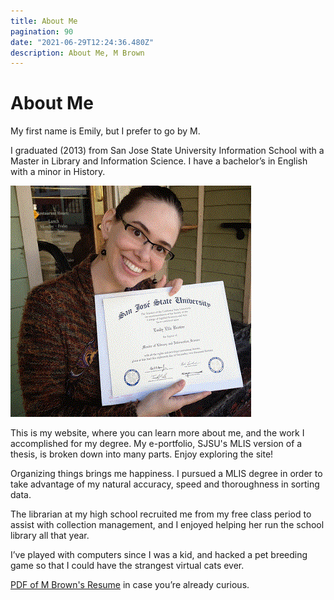 ```yaml
---
title: About Me
pagination: 90
date: "2021-06-29T12:24:36.480Z"
description: About Me, M Brown
---
```


# About Me

My first name is Emily, but I prefer to go by M.

I graduated (2013) from San Jose State University Information School with a Master in Library and Information Science. I have a bachelor’s in English with a minor in History.

![Picture of M Brown, woman holding Master's degree](myMLIS.gif)

This is my website, where you can learn more about me, and the work I accomplished for my degree. My e-portfolio, SJSU's MLIS version of a thesis, is broken down into many parts. Enjoy exploring the site!

Organizing things brings me happiness. I pursued a MLIS degree in order to take advantage of my natural accuracy, speed and thoroughness in sorting data.

The librarian at my high school recruited me from my free class period to assist with collection management, and I enjoyed helping her run the school library all that year.

I’ve played with computers since I was a kid, and hacked a pet breeding game so that I could have the strangest virtual cats ever.

[PDF of M Brown's Resume](E_Brown_resume_2021.pdf)  in case you’re already curious.
